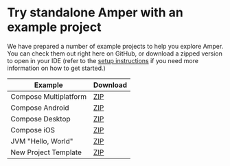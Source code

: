 # Try standalone Amper with an example project

We have prepared a number of example projects to help you explore Amper. You can check them out right here on GitHub, or download a zipped version to open in your IDE (refer to the [setup instructions](https://github.com/JetBrains/amper/blob/0.1/docs/Setup.md) if you need more information on how to get started.)

| Example               | Download                                                                                                                             |
|-----------------------|--------------------------------------------------------------------------------------------------------------------------------------|
| Compose Multiplatform | [ZIP](https://hoover.fly.dev/download-zip/repo?user=JetBrains&name=amper&branch=0.1&path=/examples-standalone/compose-multiplatform) |
| Compose Android       | [ZIP](https://hoover.fly.dev/download-zip/repo?user=JetBrains&name=amper&branch=0.1&path=/examples-standalone/compose-android)       |
| Compose Desktop       | [ZIP](https://hoover.fly.dev/download-zip/repo?user=JetBrains&name=amper&branch=0.1&path=/examples-standalone/compose-desktop)       |
| Compose iOS           | [ZIP](https://hoover.fly.dev/download-zip/repo?user=JetBrains&name=amper&branch=0.1&path=/examples-standalone/compose-ios)           |
| JVM "Hello, World"    | [ZIP](https://hoover.fly.dev/download-zip/repo?user=JetBrains&name=amper&branch=0.1&path=/examples-standalone/jvm)                   |
| New Project Template  | [ZIP](https://hoover.fly.dev/download-zip/repo?user=JetBrains&name=amper&branch=0.1&path=/examples-standalone/new-project-template)  |

